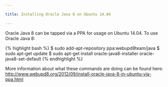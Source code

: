 ```yaml
---

title: Installing Oracle Java 8 on Ubuntu 14.04

---
```


Oracle Java 8 can be tapped via a PPA for usage on Ubuntu 14.04. To use Oracle Java 8:

{% highlight bash %}
$ sudo add-apt-repository ppa:webupd8team/java
$ sudo apt-get update
$ sudo apt-get install oracle-java8-installer oracle-java8-set-default
{% endhighlight %}

More information about what these commands are doing can be found here: <http://www.webupd8.org/2012/09/install-oracle-java-8-in-ubuntu-via-ppa.html>
